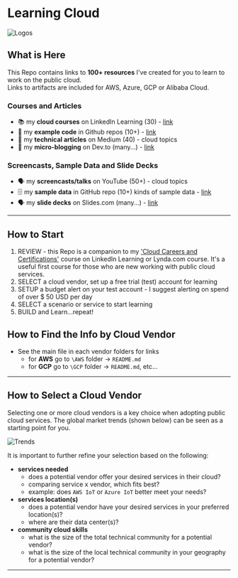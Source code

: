 # Learning Cloud

![Logos](https://github.com/lynnlangit/learning-cloud/blob/master/images/logos.png)

## What is Here

This Repo contains links to **100+ resources** I've created for you to learn to work on the public cloud.    
Links to artifacts are included for AWS, Azure, GCP or Alibaba Cloud.  

### Courses and Articles

- 📚 my **cloud courses** on LinkedIn Learning (30) - [link](https://www.linkedin.com/learning/instructors/lynn-langit)
- 📖 my **example code** in Github repos (10+) - [link](https://github.com/lynnlangit)
- 📖 my **technical articles** on Medium (40) - cloud topics
- 📖 my **micro-blogging** on Dev.to (many...) - [link](https://dev.to/lynnlangit)

### Screencasts, Sample Data and Slide Decks

- 🗣️ my **screencasts/talks** on YouTube (50+) - cloud topics
- 🗄️ my **sample data** in GitHub repo (10+) kinds of sample data - [link](https://github.com/lynnlangit/sample-data)
- 🗣️ my **slide decks** on Slides.com (many...) - [link](https://slides.com/lynnlangit)

---
  
## How to Start

1. REVIEW - this Repo is a companion to my ['Cloud Careers and Certifications'](https://www.linkedin.com/learning/cloud-computing-careers-and-certifications-first-steps-2) course on LinkedIn Learning or Lynda.com course.  It's a useful first course for those who are new working with public cloud services.
2. SELECT a cloud vendor, set up a free trial (test) account for learning
3. SETUP a budget alert on your test account - I suggest alerting on spend of over $ 50 USD per day
4. SELECT a scenario or service to start learning
5. BUILD and Learn...repeat!

## How to Find the Info by Cloud Vendor

- See the main file in each vendor folders for links
  - for **AWS** go to `\AWS` folder -> `README.md`
  - for **GCP** go to `\GCP` folder -> `README.md`, etc...

---

## How to Select a Cloud Vendor

Selecting one or more cloud vendors is a key choice when adopting public cloud services.  The global market trends (shown below) can be seen as a starting point for you.  

![Trends](https://github.com/lynnlangit/learning-cloud/blob/master/images/trends.png)  

It is important to further refine your selection based on the following:

- **services needed** 
  - does a potential vendor offer your desired services in their cloud?
  - comparing service x vendor, which fits best?
  - example: does `AWS IoT` or `Azure IoT` better meet your needs?
- **services location(s)** 
  - does a potential vendor have your desired services in your preferred location(s)?
  - where are their data center(s)?
- **community cloud skills** 
  - what is the size of the total technical community for a potential vendor? 
   - what is the size of the local technical community in your geography for a potential vendor? 

---
